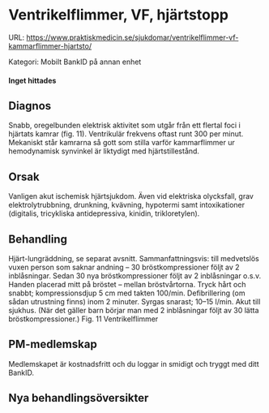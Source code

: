 # Ventrikelflimmer, VF, hjärtstopp

URL: https://www.praktiskmedicin.se/sjukdomar/ventrikelflimmer-vf-kammarflimmer-hjartsto/



Kategori: Mobilt BankID på annan enhet

#### Inget hittades

## Diagnos

Snabb, oregelbunden elektrisk aktivitet som utgår från ett flertal foci i hjärtats kamrar (fig. 11). Ventrikulär frekvens oftast runt 300 per minut. Mekaniskt står kamrarna så gott som stilla varför kammarflimmer ur hemodynamisk synvinkel är liktydigt med hjärtstillestånd.

## Orsak

Vanligen akut ischemisk hjärtsjukdom. Även vid elektriska olycksfall, grav elektrolytrubbning, drunkning, kvävning, hypotermi samt intoxikationer (digitalis, tricykliska antidepressiva, kinidin, trikloretylen).

## Behandling

Hjärt-lungräddning, se separat avsnitt. Sammanfattningsvis: till medvetslös vuxen person som saknar andning – 30 bröstkompressioner följt av 2 inblåsningar. Sedan 30 nya bröstkompressioner följt av 2 inblåsningar o.s.v. Handen placerad mitt på bröstet – mellan bröstvårtorna. Tryck hårt och snabbt; kompressionsdjup 5 cm med takten 100/min. Defibrillering (om sådan utrustning finns) inom 2 minuter. Syrgas snarast; 10–15 l/min. Akut till sjukhus. (När det gäller barn börjar man med 2 inblåsningar följt av 30 lätta bröstkompressioner.)
Fig. 11 Ventrikelflimmer

## PM-medlemskap

Medlemskapet är kostnadsfritt och du loggar in smidigt och tryggt med ditt BankID.

## Nya behandlingsöversikter

